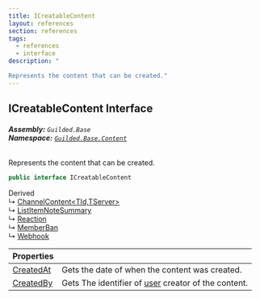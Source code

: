 ```yaml
---
title: ICreatableContent
layout: references
section: references
tags:
  - references
  - interface
description: "

Represents the content that can be created."
---
```


## ICreatableContent Interface
###### **Assembly:** `Guilded.Base`<br/>**Namespace:** [`Guilded.Base.Content`](Guilded.Base.Content.md 'Guilded.Base.Content')

Represents the content that can be created.

```csharp
public interface ICreatableContent
```

Derived  
&#8627; [ChannelContent&lt;TId,TServer&gt;](ChannelContent_TId,TServer_.md 'Guilded.Base.Content.ChannelContent<TId,TServer>')  
&#8627; [ListItemNoteSummary](ListItemNoteSummary.md 'Guilded.Base.Content.ListItemNoteSummary')  
&#8627; [Reaction](Reaction.md 'Guilded.Base.Content.Reaction')  
&#8627; [MemberBan](MemberBan.md 'Guilded.Base.Servers.MemberBan')  
&#8627; [Webhook](Webhook.md 'Guilded.Base.Servers.Webhook')

| Properties | |
| :--- | :--- |
| [CreatedAt](ICreatableContent.CreatedAt.md 'Guilded.Base.Content.ICreatableContent.CreatedAt') | Gets the date of when the content was created. |
| [CreatedBy](ICreatableContent.CreatedBy.md 'Guilded.Base.Content.ICreatableContent.CreatedBy') | Gets The identifier of [user](User.md 'Guilded.Base.Users.User') creator of the content. |
